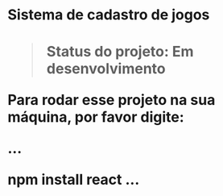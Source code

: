 <h1>Sistema de cadastro de jogos<h1>

> Status do projeto: Em desenvolvimento

Para rodar esse projeto na sua máquina, por favor digite:

...

npm install react
...
